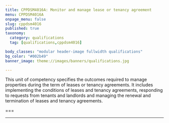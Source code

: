 ```yaml
---
title: CPPDSM4016A: Monitor and manage lease or tenancy agreement
menu: CPPDSM4016A
onpage_menu: false
slug: cppdsm4016
published: true
taxonomy:
  category: qualifications
  tag: [qualifications,cppdsm4016]

body_classes: "modular header-image fullwidth qualifications"
bg_color: "#002b49"
banner_image: theme://images/banners/qualifications.jpg

---
```


This unit of competency specifies the outcomes required to manage properties during the term of leases or tenancy agreements. It includes implementing the conditions of leases and tenancy agreements, responding to requests from tenants and landlords and managing the renewal and termination of leases and tenancy agreements.

===

---

